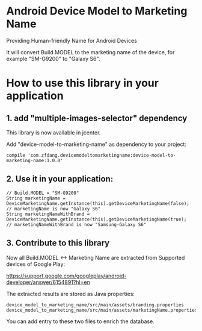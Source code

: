 # Android Device Model to Marketing Name

Providing Human-friendly Name for Android Devices

It will convert Build.MODEL to the marketing name of the device, for example "SM-G9200" to "Galaxy S6".

# How to use this library in your application

## 1. add "multiple-images-selector" dependency

This library is now available in jcenter.

Add "device-model-to-marketing-name" as dependency to your project:

    compile 'com.zfdang.devicemodeltomarketingname:device-model-to-marketing-name:1.0.0'

## 2. Use it in your application:

    // Build.MODEL = "SM-G9200"
    String marketingName = DeviceMarketingName.getInstance(this).getDeviceMarketingName(false);
    // marketingName is now "Galaxy S6"
    String marketingNameWithBrand = DeviceMarketingName.getInstance(this).getDeviceMarketingName(true);
    // marketingNameWithBrand is now "Samsung-Galaxy S6"

## 3. Contribute to this library

Now all Build.MODEL <-> Marketing Name are extracted from Supported devices of Google Play:

https://support.google.com/googleplay/android-developer/answer/6154891?hl=en

The extracted results are stored as Java properties:

    device_model_to_marketing_name/src/main/assets/branding.properties
    device_model_to_marketing_name/src/main/assets/marketingName.properties
  
You can add entry to these two files to enrich the database.



